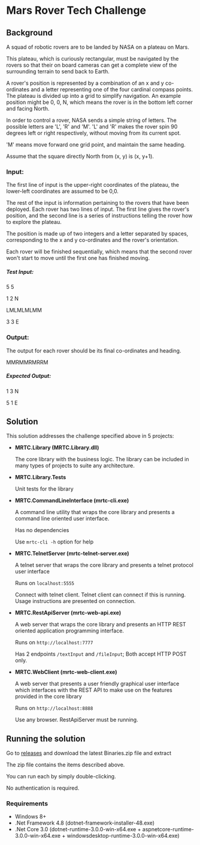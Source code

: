 # Mars Rover Tech Challenge

## Background

A squad of robotic rovers are to be landed by NASA on a plateau on Mars.

This plateau, which is curiously rectangular, must be navigated by the rovers so that their on board cameras can get a complete view of the surrounding terrain to send back to Earth.

A rover's position is represented by a combination of an x and y co-ordinates and a letter representing one of the four cardinal compass points. The plateau is divided up into a grid to simplify navigation. An example position might be 0, 0, N, which means the rover is in the bottom left corner and facing North.

In order to control a rover, NASA sends a simple string of letters. The possible letters are 'L', 'R' and 'M'. 'L' and 'R' makes the rover spin 90 degrees left or right respectively, without moving from its current spot.

'M' means move forward one grid point, and maintain the same heading.

Assume that the square directly North from (x, y) is (x, y+1).

### Input:

The first line of input is the upper-right coordinates of the plateau, the lower-left coordinates are assumed to be 0,0.

The rest of the input is information pertaining to the rovers that have been deployed. Each rover has two lines of input. The first line gives the rover's position, and the second line is a series of instructions telling the rover how to explore the plateau.

The position is made up of two integers and a letter separated by spaces, corresponding to the x and y co-ordinates and the rover's orientation.

Each rover will be finished sequentially, which means that the second rover won't start to move until the first one has finished moving.

##### Test Input:

5 5

1 2 N

LMLMLMLMM

3 3 E

### Output:

The output for each rover should be its final co-ordinates and heading.

MMRMMRMRRM

##### Expected Output:

1 3 N

5 1 E

## Solution

This solution addresses the challenge specified above in 5 projects:

- **MRTC.Library (MRTC.Library.dll)**
  
  The core library with the business logic. The library can be included in many types of projects to suite any architecture.
  
- **MRTC.Library.Tests**

  Unit tests for the library
  
- **MRTC.CommandLineInterface (mrtc-cli.exe)**

  A command line utility that wraps the core library and presents a command line oriented user interface.
  
  Has no dependencies
  
  Use `mrtc-cli -h` option for help 

- **MRTC.TelnetServer (mrtc-telnet-server.exe)**

  A telnet server that wraps the core library and presents a telnet protocol user interface
  
  Runs on `localhost:5555`
  
  Connect with telnet client. Telnet client can connect if this is running. Usage instructions are presented on connection.

- **MRTC.RestApiServer (mrtc-web-api.exe)**

  A web server that wraps the core library and presents an HTTP REST oriented application programming interface.
  
  Runs on `http://localhost:7777`
  
  Has 2 endpoints `/textInput` and `/fileInput`; Both accept HTTP POST only.
  
  
- **MRTC.WebClient (mrtc-web-client.exe)**

  A web server that presents a user friendly graphical user interface which interfaces with the REST API to make use on the features provided in the core library
  
  Runs on `http://localhost:8888`
  
  Use any browser. RestApiServer must be running.
  
## Running the solution

Go to [releases](https://github.com/FortuneN/mars-rover-tech-challenge/releases) and download the latest Binaries.zip file and extract

The zip file contains the items described above.

You can run each by simply double-clicking.

No authentication is required.

### Requirements
- Windows 8+
- .Net Framework 4.8 (dotnet-framework-installer-48.exe)
- .Net Core 3.0 (dotnet-runtime-3.0.0-win-x64.exe + aspnetcore-runtime-3.0.0-win-x64.exe + windowsdesktop-runtime-3.0.0-win-x64.exe)
